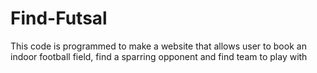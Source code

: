 # Find-Futsal
This code is programmed to make a website that allows user to book an indoor football field, find a sparring opponent and find team to play with
